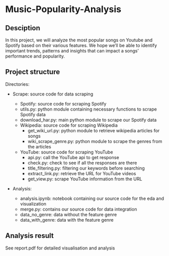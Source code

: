 # Music-Popularity-Analysis
## Desciption
In this project, we will analyze the most popular songs on Youtube and Spotify
based on their various features. We hope we’ll be able to identify important trends, patterns and
insights that can impact a songs’ performance and popularity.
## Project structure
Directories:
 - Scrape: source code for data scraping
   + Spotify: source code for scraping Spotify
    * utils.py: python module containing necessary functions to scrape Spotify data
    * download_har.py: main python module to scrape our Spotify data
   + Wikipedia: source code for scraping Wikipedia
     * get_wiki_url.py: python module to retrieve wikipedia articles for songs
     * wiki_scrape_genre.py: python module to scrape the genres from the articles
   + YouTube: source code for scraping YouTube
     * api.py: call the YouTube api to get response
     * check.py: check to see if all the responses are there
     * title_filtering.py: filtering our keywords before searching
     * extract_link.py: retrieve the URL for YouTube videos
     * get_view.py: scrape YouTube information from the URL
   
 - Analysis: 
   + analysis.ipynb: notebook containing our source code for the eda and visualization 
   + merge.py: contains our source code for data integration
   + data_no_genre: data without the feature genre
   + data_with_genre: data with the feature genre
   
## Analysis result
See report.pdf for detailed visualisation and analysis
